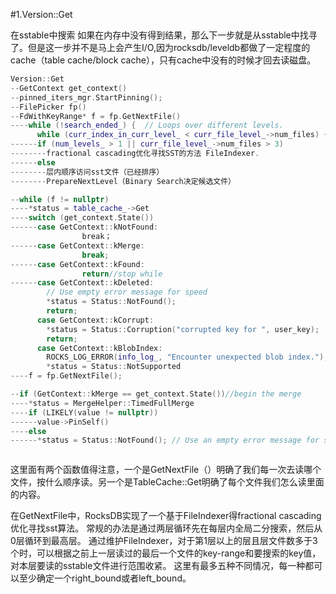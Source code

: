 #1.Version::Get

在sstable中搜索
如果在内存中没有得到结果，那么下一步就是从sstable中找寻了。但是这一步并不是马上会产生I/O,因为rocksdb/leveldb都做了一定程度的cache（table cache/block cache），只有cache中没有的时候才回去读磁盘。


```cpp
Version::Get
--GetContext get_context()
--pinned_iters_mgr.StartPinning();
--FilePicker fp()
--FdWithKeyRange* f = fp.GetNextFile()
----while (!search_ended_) {  // Loops over different levels.
      while (curr_index_in_curr_level_ < curr_file_level_->num_files) {
------if (num_levels_ > 1 || curr_file_level_->num_files > 3)
--------fractional cascading优化寻找SST的方法 FileIndexer.
------else
--------层内顺序访问sst文件（已经排序）
--------PrepareNextLevel（Binary Search决定候选文件）

--while (f != nullptr) 
----*status = table_cache_->Get
----switch (get_context.State())
------case GetContext::kNotFound:
				break；
------case GetContext::kMerge:
				break;
------case GetContext::kFound:
				return//stop while
------case GetContext::kDeleted:
        // Use empty error message for speed
        *status = Status::NotFound();
        return;
      case GetContext::kCorrupt:
        *status = Status::Corruption("corrupted key for ", user_key);
        return;
      case GetContext::kBlobIndex:
        ROCKS_LOG_ERROR(info_log_, "Encounter unexpected blob index.");
        *status = Status::NotSupported
----f = fp.GetNextFile();

--if (GetContext::kMerge == get_context.State())//begin the merge
----*status = MergeHelper::TimedFullMerge
----if (LIKELY(value != nullptr))
------value->PinSelf()
----else
------*status = Status::NotFound(); // Use an empty error message for speed



```

这里面有两个函数值得注意，一个是GetNextFile（）明确了我们每一次去读哪个文件，按什么顺序读。另一个是TableCache::Get明确了每个文件我们怎么读里面的内容。

在GetNextFile中，RocksDB实现了一个基于FileIndexer得fractional cascading优化寻找sst算法。
常规的办法是通过两层循环先在每层内全局二分搜索，然后从0层循环到最高层。
通过维护FileIndexer，对于第1层以上的层且层文件数多于3个时，可以根据之前上一层读过的最后一个文件的key-range和要搜索的key值，对本层要读的sstable文件进行范围收紧。
这里有最多五种不同情况，每一种都可以至少确定一个right_bound或者left_bound。
